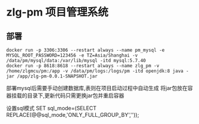 # zlg-pm 项目管理系统

## 部署
```
docker run -p 3306:3306 --restart always --name pm_mysql -e MYSQL_ROOT_PASSWORD=123456 -e TZ=Asia/Shanghai -v /data/pm/mysql/data:/var/lib/mysql -itd mysql:5.7.40
docker run -p 8618:8618 --restart always --name zlg_pm -v /home/zlgmcu/pm:/app -v /data/pm/logs:/logs/pm -itd openjdk:8 java -jar /app/zlg-pm-0.0.1-SNAPSHOT.jar
```
部署mysql后需要手动创建数据库,表则在项目启动过程中自动生成
将jar包放在容器挂载的目录下,更新代码只需更换jar包并重启容器

设置sql模式
SET sql_mode=(SELECT REPLACE(@@sql_mode,'ONLY_FULL_GROUP_BY',''));



